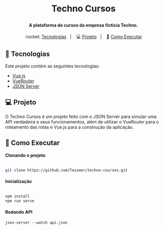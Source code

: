 # <p align="center">Techno Cursos</p>
   
   <h4 align="center">
  A plataforma de cursos da empresa fictícia Techno.
</h4>

<p align="center">
  :rocket: <a href="#rocket-tecnologias">Tecnologias</a>&nbsp;&nbsp;&nbsp;|&nbsp;&nbsp;&nbsp;
  💻 <a href="#-projeto">Projeto</a>&nbsp;&nbsp;&nbsp;|&nbsp;&nbsp;&nbsp;
  🔖 <a href="#-como-executar">Como Executar</a>
</p>

## :rocket: Tecnologias

Este projeto contém as seguintes tecnologias:

- [Vue.js](https://vuejs.org/)
- [VueRouter](https://router.vuejs.org/guide/)
- [JSON Server](https://github.com/typicode/json-server)


## 💻 Projeto

O Techno Cursos é um projeto feito com o JSON Server para simular uma API verdadeira e seus funcionamentos, além de utilizar o VueRouter para o roteamento das rotas e Vue.js para a construção da aplicação.

## 🔖 Como Executar

#### Clonando o projeto
```sh

git clone https://github.com/Tessmer/techno-courses.git

```

#### Inicialização
```sh

npm install
npm run serve

```

#### Rodando API
```
json-server --watch api.json
```
